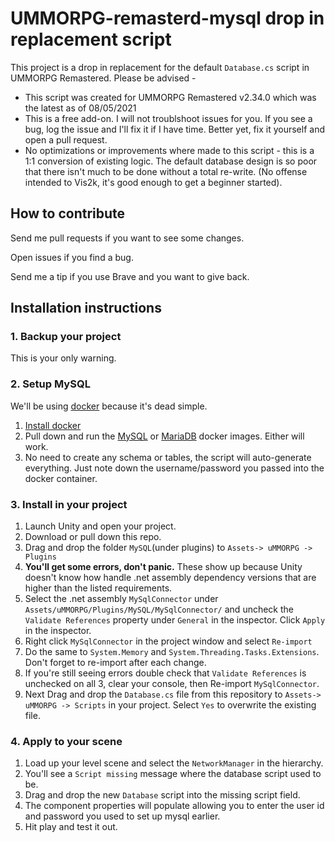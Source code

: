# UMMORPG-remasterd-mysql drop in replacement script
This project is a drop in replacement for the default `Database.cs` script in UMMORPG Remastered.
Please be advised -
* This script was created for UMMORPG Remastered v2.34.0 which was the latest as of 08/05/2021
* This is a free add-on.  I will not troublshoot issues for you.  If you see a bug, log the issue and I'll fix it if I have time.  Better yet, fix it yourself and open a pull request.
* No optimizations or improvements where made to this script - this is a 1:1 conversion of existing logic.  The default database design is so poor that there isn't much to be done without a total re-write.  (No offense intended to Vis2k, it's good enough to get a beginner started).

## How to contribute
Send me pull requests if you want to see some changes.

Open issues if you find a bug.

Send me a tip if you use Brave and you want to give back.

## Installation instructions
### 1. Backup your project
This is your only warning.

### 2. Setup MySQL
We'll be using [docker](https://www.docker.com/) because it's dead simple. 
1. [Install docker](https://docs.docker.com/install/)
2. Pull down and run the [MySQL](https://hub.docker.com/_/mysql/) or [MariaDB](https://hub.docker.com/_/mariadb) docker images.  Either will work.
3. No need to create any schema or tables, the script will auto-generate everything.  Just note down the username/password you passed into the docker container.

### 3. Install in your project
1. Launch Unity and open your project.
2. Download or pull down this repo.
3. Drag and drop the folder `MySQL`(under plugins) to `Assets-> uMMORPG -> Plugins`
4. **You'll get some errors, don't panic.** These show up because Unity doesn't know how handle .net assembly dependency versions that are higher than the listed requirements.
5. Select the .net assembly `MySqlConnector` under `Assets/uMMORPG/Plugins/MySQL/MySqlConnector/` and uncheck the `Validate References` property under `General` in the inspector. Click `Apply` in the inspector.
6. Right click `MySqlConnector` in the project window and select `Re-import`
7. Do the same to `System.Memory` and `System.Threading.Tasks.Extensions`.  Don't forget to re-import after each change.
8. If you're still seeing errors double check that `Validate References` is unchecked on all 3, clear your console, then Re-import `MySqlConnector`.
9. Next Drag and drop the `Database.cs` file from this repository to `Assets-> uMMORPG -> Scripts` in your project. Select `Yes` to overwrite the existing file.
### 4. Apply to your scene
1. Load up your level scene and select the `NetworkManager` in the hierarchy.
2. You'll see a `Script missing` message where the database script used to be.
3. Drag and drop the new `Database` script into the missing script field. 
4. The component properties will populate allowing you to enter the user id and password you used to set up mysql earlier.
5. Hit play and test it out.
